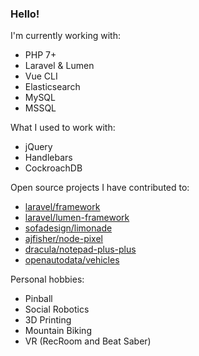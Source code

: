 ### Hello!

I'm currently working with:

- PHP 7+
- Laravel & Lumen
- Vue CLI
- Elasticsearch
- MySQL
- MSSQL

What I used to work with:

- jQuery
- Handlebars
- CockroachDB

Open source projects I have contributed to:

- [laravel/framework](https://github.com/laravel/framework)
- [laravel/lumen-framework](https://github.com/laravel/lumen-framework)
- [sofadesign/limonade](https://github.com/sofadesign/limonade)
- [ajfisher/node-pixel](https://github.com/ajfisher/node-pixel)
- [dracula/notepad-plus-plus](https://github.com/dracula/notepad-plus-plus)
- [openautodata/vehicles](https://github.com/openautodata/vehicles)

Personal hobbies:

- Pinball
- Social Robotics 
- 3D Printing
- Mountain Biking
- VR (RecRoom and Beat Saber)
